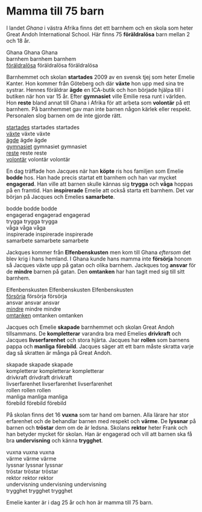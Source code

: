 # Mamma till 75 barn
I landet *Ghana* i västra Afrika finns det ett barnhem och en skola som heter Great Andoh International School. Här finns 75 **föräldralösa** barn mellan 2 och 18 år.

Ghana Ghana Ghana  
barnhem barnhem barnhem  
[föräldralösa](https://sv.wiktionary.org/wiki/f%C3%B6r%C3%A4ldral%C3%B6s#Adjektiv) föräldralösa föräldralösa

Barnhemmet och skolan **startades** 2009 av en svensk tjej som heter Emelie Kanter. Hon kommer från Göteberg och där **växte** hon upp med sina tre systrar. Hennes föräldrar **ägde** en ICA-butik och hon började hjälpa till i butiken när hon var 15 år. Efter **gymnasiet** ville Emilie resa runt i världen. Hon **reste** bland annat till Ghana i Afrika för att arbeta som **volontär** på ett barnhem. På barnhemmet gav man inte barnen någon kärlek eller respekt. Personalen slog barnen om de inte gjorde rätt.

[startades](https://sv.wiktionary.org/wiki/starta#Verb) startades startades  
[växte](https://sv.wiktionary.org/wiki/v%C3%A4xa#Verb) växte växte  
[ägde](https://sv.wiktionary.org/wiki/%C3%A4ga#Verb) ägde ägde  
[gymnasiet](https://sv.wiktionary.org/wiki/gymnasium#Substantiv) gymnasiet gymnasiet  
[reste](https://sv.wiktionary.org/wiki/resa#Verb) reste reste  
[volontär](https://sv.wiktionary.org/wiki/volont%C3%A4r#Substantiv) volontär volontär

En dag träffade hon Jacques när han **köpte** ris hos familjen som Emelie **bodde** hos. Han hade precis startat ett barnhem och han var mycket **engagerad**. Han ville att barnen skulle kännas sig **trygga** och **våga** hoppas på en framtid. Han **inspirerade** Emelie att också starta ett barnhem. Det var början på Jacques och Emelies **samarbete**.

bodde  bodde bodde  
engagerad engagerad engagerad  
trygga trygga trygga  
våga våga våga  
inspirerade inspirerade inspirerade  
samarbete samarbete samarbete

Jackques kommer från **Elfenbenskusten** men kom till Ghana *eftersom* det blev krig i hans hemland. I Ghana kunde hans mamma inte **försörja** honom så Jacques växte upp på gatan och olika barnhem. Jackques tog **ansvar** för de **mindre** barnen på gatan. Den **omtanken** har han tagit med sig till sitt barnhem.

Elfenbenskusten Elfenbenskusten Elfenbenskusten  
[försörja](https://svenska.se/tre/?sok=f%C3%B6rs%C3%B6rja&pz=1#!) försörja försörja  
ansvar ansvar ansvar  
[mindre](https://sv.wiktionary.org/wiki/liten#Adjektiv) mindre mindre  
[omtanken](https://sv.wiktionary.org/wiki/omtanke#Substantiv) omtanken omtanken

Jacques och Emelie **skapade** barnhemmet och skolan Great Andoh tillsammans. De **kompletterar** varandra bra med Emelies **drivkraft** och Jacques **livserfarenhet** och stora hjärta. Jacques har **rollen** som barnens pappa och **manliga** **förebild**. Jacques säger att ett barn måste skratta varje dag så skratten är många på Great Andoh.

skapade skapade skapade  
kompletterar kompletterar kompletterar  
drivkraft drivdraft drivkraft  
livserfarenhet livserfarenhet livserfarenhet  
rollen rollen rollen  
manliga manliga manliga  
förebild förebild förebild

På skolan finns det 16 **vuxna** som tar hand om barnen. Alla lärare har stor erfarenhet och de behandlar barnen med respekt och **värme**. De **lyssnar** på barnen och **tröstar** dem om de är ledsna. Skolans **rektor** heter Frank och han betyder mycket för skolan. Han är engagerad och vill att barnen ska få bra **undervisning** och känna **trygghet**.

vuxna vuxna vuxna  
värme värme värme  
lyssnar lyssnar lyssnar  
tröstar tröstar tröstar  
rektor rektor rektor  
undervisning undervisning undervisning  
trygghet trygghet trygghet

Emelie kanter är i dag 25 år och hon är mamma till 75 barn.

<!--stackedit_data:
eyJoaXN0b3J5IjpbMTE2NTAzNzMxMywtMTQyMzk5NzI2Myw2Nz
Q3NTMwMDgsLTE0OTU2MjM4NDcsLTkyMDE3Mjc5NCwtMjY2NzYw
NDg4LC0xMzE3MDI2OTY3LC0zNDM3MTg3ODMsLTIwMjI5MzY1Nj
YsLTE1MDQyNTExNzIsLTE0NTg3NzU4NDAsNzMwOTk4MTE2XX0=

-->